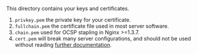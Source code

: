 This directory contains your keys and certificates.
1. `privkey.pem`
   the private key for your certificate.
1. `fullchain.pem`
   the certificate file used in most server software.
1. `chain.pem`
   used for OCSP stapling in Nginx >=1.3.7.
1. `cert.pem`
   will break many server configurations,
   and should not be used without reading
   [further documentation](https://certbot.eff.org/docs/using.html#where-are-my-certificates).


